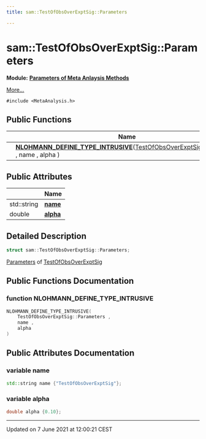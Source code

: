 ```yaml
---
title: sam::TestOfObsOverExptSig::Parameters

---
```


# sam::TestOfObsOverExptSig::Parameters

**Module:** **[Parameters of Meta Anlaysis Methods](/doxygen/Modules/group___meta_analysis_parameters/)**



 [More...](#detailed-description)


`#include <MetaAnalysis.h>`

## Public Functions

|                | Name           |
| -------------- | -------------- |
| | **[NLOHMANN_DEFINE_TYPE_INTRUSIVE](/doxygen/Classes/structsam_1_1_test_of_obs_over_expt_sig_1_1_parameters/#function-nlohmann_define_type_intrusive)**([TestOfObsOverExptSig::Parameters](/doxygen/Classes/structsam_1_1_test_of_obs_over_expt_sig_1_1_parameters/) , name , alpha ) |

## Public Attributes

|                | Name           |
| -------------- | -------------- |
| std::string | **[name](/doxygen/Classes/structsam_1_1_test_of_obs_over_expt_sig_1_1_parameters/#variable-name)**  |
| double | **[alpha](/doxygen/Classes/structsam_1_1_test_of_obs_over_expt_sig_1_1_parameters/#variable-alpha)**  |

## Detailed Description

```cpp
struct sam::TestOfObsOverExptSig::Parameters;
```


[Parameters](/doxygen/Classes/structsam_1_1_test_of_obs_over_expt_sig_1_1_parameters/) of [TestOfObsOverExptSig](/doxygen/Classes/classsam_1_1_test_of_obs_over_expt_sig/)

## Public Functions Documentation

### function NLOHMANN_DEFINE_TYPE_INTRUSIVE

```cpp
NLOHMANN_DEFINE_TYPE_INTRUSIVE(
    TestOfObsOverExptSig::Parameters ,
    name ,
    alpha 
)
```


## Public Attributes Documentation

### variable name

```cpp
std::string name {"TestOfObsOverExptSig"};
```


### variable alpha

```cpp
double alpha {0.10};
```


-------------------------------

Updated on  7 June 2021 at 12:00:21 CEST